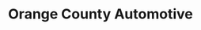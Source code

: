 ---
title: "Orange County Automotive"
url: /pine-island/orange-county-automotive/
shop: Autowerkstatt
---